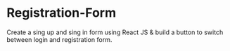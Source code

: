 # Registration-Form
 Create a sing up and sing in form using React JS & build a button to switch between login and registration form.
